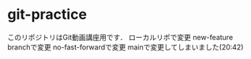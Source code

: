 # git-practice
このリポジトリはGit動画講座用です．
ローカルリポで変更 
new-feature branchで変更
no-fast-forwardで変更
mainで変更してしまいました(20:42)
